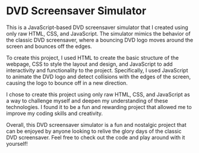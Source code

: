 # DVD Screensaver Simulator
This is a JavaScript-based DVD screensaver simulator that I created using only raw HTML, CSS, and JavaScript. The simulator mimics the behavior of the classic DVD screensaver, where a bouncing DVD logo moves around the screen and bounces off the edges.

To create this project, I used HTML to create the basic structure of the webpage, CSS to style the layout and design, and JavaScript to add interactivity and functionality to the project. Specifically, I used JavaScript to animate the DVD logo and detect collisions with the edges of the screen, causing the logo to bounce off in a new direction.

I chose to create this project using only raw HTML, CSS, and JavaScript as a way to challenge myself and deepen my understanding of these technologies. I found it to be a fun and rewarding project that allowed me to improve my coding skills and creativity.

Overall, this DVD screensaver simulator is a fun and nostalgic project that can be enjoyed by anyone looking to relive the glory days of the classic DVD screensaver. Feel free to check out the code and play around with it yourself!